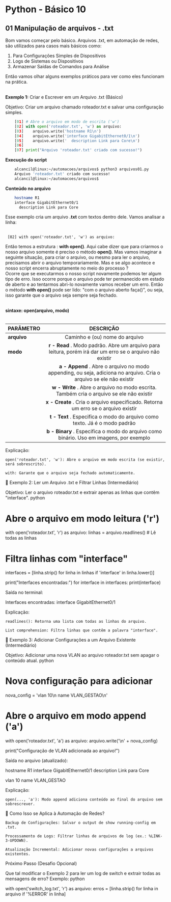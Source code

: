 # Python - Básico 10

## 01 Manipulação de arquivos - .txt

Bom vamos começar pelo básico. Arquivos .txt, em automação de redes, são utilizados para casos mais básicos como:  

1. Para Configurações Simples de Dispositivos
2. Logs de Sistemas ou Dispositivos
3. Armazenar Saídas de Comandos para Análise

Então vamos olhar alguns exemplos práticos para ver como eles funcionam na prática. <br></br>

**Exemplo 1:** Criar e Escrever em um Arquivo .txt (Básico)

Objetivo: Criar um arquivo chamado roteador.txt e salvar uma configuração simples.

```Python
    [01] # Abre o arquivo em modo de escrita ('w')
    [02] with open('roteador.txt', 'w') as arquivo:
    [03]    arquivo.write('hostname R1\n')
    [04]    arquivo.write('interface GigabitEthernet0/1\n')
    [05]    arquivo.write('  description Link para Core\n')
    [06]
    [07] print("Arquivo 'roteador.txt' criado com sucesso!")
```

**Execução do script**

```Bash
    alcancil@linux:~/automacoes/arquivos$ python3 arquivos01.py 
    Arquivo 'roteador.txt' criado com sucesso!
    alcancil@linux:~/automacoes/arquivos$ 
```

**Conteúdo no arquivo**

```Bash
    hostname R1
    interface GigabitEthernet0/1
      description Link para Core
```

Esse exemplo cria um arquivo **.txt** com textos dentro dele. Vamos analisar a linha: <br></br>
     
     [02] with open('roteador.txt', 'w') as arquivo: 

Então temos a estrutura : **with open()**. Aqui cabe dizer que para criarmos o nosso arquivo somente é preciso o método **open()**. Mas vamos imaginar a seguinte situação, para criar o arquivo, ou mesmo para ler o arquivo, precisamos abrir o arquivo temporariamente. Mas e se algo acontece e nosso script encerra abruptamente no meio do processo ?  
Ocorre que se executarmos o nosso script novamente podemos ter algum tipo de erro. Isso ocorre porque o arquivo pode ter permanecido em estado de aberto e ao tentarmos abri-lo novamente vamos receber um erro. Então o método **with open()** pode ser lido: "com o arquivo aberto faça()", ou seja, isso garante que o arquivo seja sempre seja fechado. <br></br>

**sintaxe: open(arquivo, modo)**  <br></br>

| PARÂMETRO   | DESCRIÇÃO                                                                                                          |
|-------------|:------------------------------------------------------------------------------------------------------------------:|
|**arquivo**  | Caminho e (ou) nome do arquivo                                                                                     | 
| **modo**    | **r - Read** . Modo padrão. Abre um arquivo para leitura, porém irá dar um erro se o arquivo não existir           |
|             | **a - Append** . Abre o arquivo no modo appending, ou seja, adiciona no arquivo. Cria o arquivo se ele não existir |
|             | **w - Write** . Abre o arquivo no modo escrita. Também cria o arquivo se ele não existir                           |
|             | **x - Create** . Cria o arquivo especificado. Retorna um erro se o arquivo existir                                 |
|             | **t - Text** . Especifica o modo do arquivo como texto. Já é o modo padrão                                         |
|             | **b - Binary** . Especifica o modo do arquivo como binário. Uso em imagens, por exemplo                            |



Explicação:

    open('roteador.txt', 'w'): Abre o arquivo em modo escrita (se existir, será sobrescrito).

    with: Garante que o arquivo seja fechado automaticamente.

📌 Exemplo 2: Ler um Arquivo .txt e Filtrar Linhas (Intermediário)

Objetivo: Ler o arquivo roteador.txt e extrair apenas as linhas que contêm "interface".
python

# Abre o arquivo em modo leitura ('r')
with open('roteador.txt', 'r') as arquivo:
    linhas = arquivo.readlines()  # Lê todas as linhas

# Filtra linhas com "interface"
interfaces = [linha.strip() for linha in linhas if 'interface' in linha.lower()]

print("Interfaces encontradas:")
for interface in interfaces:
    print(interface)

Saída no terminal:

Interfaces encontradas:
interface GigabitEthernet0/1

Explicação:

    readlines(): Retorna uma lista com todas as linhas do arquivo.

    List comprehension: Filtra linhas que contêm a palavra "interface".

📌 Exemplo 3: Adicionar Configurações a um Arquivo Existente (Intermediário)

Objetivo: Adicionar uma nova VLAN ao arquivo roteador.txt sem apagar o conteúdo atual.
python

# Nova configuração para adicionar
nova_config = 'vlan 10\n  name VLAN_GESTAO\n'

# Abre o arquivo em modo append ('a')
with open('roteador.txt', 'a') as arquivo:
    arquivo.write('\n' + nova_config)

print("Configuração de VLAN adicionada ao arquivo!")

Saída no arquivo (atualizado):

hostname R1
interface GigabitEthernet0/1
  description Link para Core

vlan 10
  name VLAN_GESTAO

Explicação:

    open(..., 'a'): Modo append adiciona conteúdo ao final do arquivo sem sobrescrever.

🎯 Como Isso se Aplica à Automação de Redes?

    Backup de Configurações: Salvar o output de show running-config em .txt.

    Processamento de Logs: Filtrar linhas de arquivos de log (ex.: %LINK-3-UPDOWN).

    Atualização Incremental: Adicionar novas configurações a arquivos existentes.

Próximo Passo (Desafio Opcional)

Que tal modificar o Exemplo 2 para ler um log de switch e extrair todas as mensagens de erro? Exemplo:
python

with open('switch_log.txt', 'r') as arquivo:
    erros = [linha.strip() for linha in arquivo if '%ERROR' in linha]